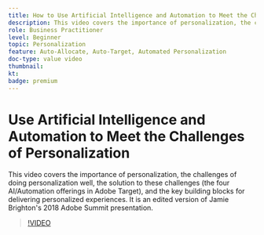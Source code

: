 ```yaml
---
title: How to Use Artificial Intelligence and Automation to Meet the Challenges of Personalization 
description: This video covers the importance of personalization, the challenges of doing personalization well, the solution to these challenges (the four AI/Automation offerings in Adobe Target), and the key building blocks for delivering personalized experiences. It is an edited version of Jamie Brighton's 2018 Adobe Summit presentation.
role: Business Practitioner
level: Beginner
topic: Personalization
feature: Auto-Allocate, Auto-Target, Automated Personalization
doc-type: value video
thumbnail:
kt:
badge: premium
---
```


# Use Artificial Intelligence and Automation to Meet the Challenges of Personalization

This video covers the importance of personalization, the challenges of doing personalization well, the solution to these challenges (the four AI/Automation offerings in Adobe Target), and the key building blocks for delivering personalized experiences. It is an edited version of Jamie Brighton's 2018 Adobe Summit presentation.

>[!VIDEO](https://video.tv.adobe.com/v/25440/?quality=12)